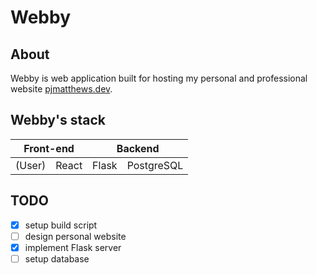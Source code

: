 # Webby
## About
Webby is web application built for hosting my personal and professional website [pjmatthews.dev](https://pjmatthews.dev).
## Webby's stack

<table>
  <thead>
    <th colspan="2">Front-end</th>
    <th colspan="3">Backend</th>
  </thead>
  <tbody>
    <tr>
      <td>
        (User)
      </td>
      <td>
        React
      </td>
      <td>
        Flask
      </td>
      <td>
        PostgreSQL
      </td>
    </tr>
  </tbody>
</table>

## TODO
- [x] setup build script
- [ ] design personal website
- [x] implement Flask server
- [ ] setup database
